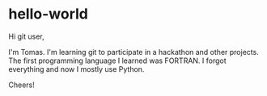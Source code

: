 # hello-world

Hi git user,

I'm Tomas. I'm learning git to participate in a hackathon and other projects. 
The first programming language I learned was FORTRAN. I forgot everything and now I mostly use Python. 

Cheers!
